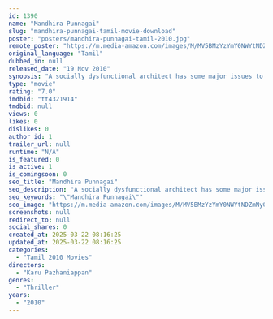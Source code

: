 ```yaml
---
id: 1390
name: "Mandhira Punnagai"
slug: "mandhira-punnagai-tamil-movie-download"
poster: "posters/mandhira-punnagai-tamil-2010.jpg"
remote_poster: "https://m.media-amazon.com/images/M/MV5BMzYzYmY0NWYtNDZmNy00NmQ5LWFmYTctZGY4ZGMxNTlhYTUxXkEyXkFqcGdeQXVyMzYxOTQ3MDg@._V1_SX300.jpg"
original_language: "Tamil"
dubbed_in: null
released_date: "19 Nov 2010"
synopsis: "A socially dysfunctional architect has some major issues to work through if he wants to sustain a relationship."
type: "movie"
rating: "7.0"
imdbid: "tt4321914"
tmdbid: null
views: 0
likes: 0
dislikes: 0
author_id: 1
trailer_url: null
runtime: "N/A"
is_featured: 0
is_active: 1
is_comingsoon: 0
seo_title: "Mandhira Punnagai"
seo_description: "A socially dysfunctional architect has some major issues to work through if he wants to sustain a relationship."
seo_keywords: "\"Mandhira Punnagai\""
seo_image: "https://m.media-amazon.com/images/M/MV5BMzYzYmY0NWYtNDZmNy00NmQ5LWFmYTctZGY4ZGMxNTlhYTUxXkEyXkFqcGdeQXVyMzYxOTQ3MDg@._V1_SX300.jpg"
screenshots: null
redirect_to: null
social_shares: 0
created_at: 2025-03-22 08:16:25
updated_at: 2025-03-22 08:16:25
categories:
  - "Tamil 2010 Movies"
directors:
  - "Karu Pazhaniappan"
genres:
  - "Thriller"
years:
  - "2010"
---
```

